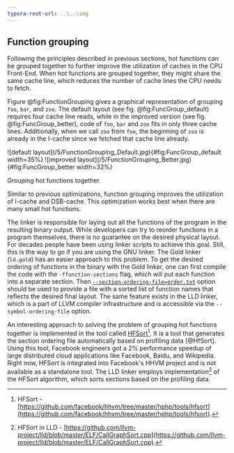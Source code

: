 ```yaml
---
typora-root-url: ..\..\img
---
```


## Function grouping

Following the principles described in previous sections, hot functions can be grouped together to further improve the utilization of caches in the CPU Front-End. When hot functions are grouped together, they might share the same cache line, which reduces the number of cache lines the CPU needs to fetch.

Figure @fig:FunctionGrouping gives a graphical representation of grouping `foo`, `bar`, and `zoo`. The default layout (see fig. @fig:FuncGroup_default) requires four cache line reads, while in the improved version (see fig. @fig:FuncGroup_better), code of `foo`, `bar` and `zoo` fits in only three cache lines. Additionally, when we call `zoo` from `foo`, the beginning of `zoo` is already in the I-cache since we fetched that cache line already.

<div id="fig:FunctionGrouping">
![default layout](/5/FunctionGrouping_Default.jpg){#fig:FuncGroup_default width=35%}
![improved layout](/5/FunctionGrouping_Better.jpg){#fig:FuncGroup_better width=32%}

Grouping hot functions together.
</div>

Similar to previous optimizations, function grouping improves the utilization of I-cache and DSB-cache. This optimization works best when there are many small hot functions. 

The linker is responsible for laying out all the functions of the program in the resulting binary output. While developers can try to reorder functions in a program themselves, there is no guarantee on the desired physical layout. For decades people have been using linker scripts to achieve this goal. Still, this is the way to go if you are using the GNU linker. The Gold linker (`ld.gold`) has an easier approach to this problem. To get the desired ordering of functions in the binary with the Gold linker, one can first compile the code with the `-ffunction-sections` flag, which will put each function into a separate section. Then [`--section-ordering-file=order.txt`](https://manpages.debian.org/unstable/binutils/x86_64-linux-gnu-ld.gold.1.en.html) option should be used to provide a file with a sorted list of function names that reflects the desired final layout. The same feature exists in the LLD linker, which is a part of LLVM compiler infrastructure and is accessible via the `--symbol-ordering-file` option.

An interesting approach to solving the problem of grouping hot functions together is implemented in the tool called [HFSort](https://github.com/facebook/hhvm/tree/master/hphp/tools/hfsort)[^1]. It is a tool that generates the section ordering file automatically based on profiling data [@HfSort]. Using this tool, Facebook engineers got a 2% performance speedup of large distributed cloud applications like Facebook, Baidu, and Wikipedia. Right now, HFSort is integrated into Facebook's HHVM project and is not available as a standalone tool. The LLD linker employs implementation[^2] of the HFSort algorithm, which sorts sections based on the profiling data.

[^1]: HFSort - [https://github.com/facebook/hhvm/tree/master/hphp/tools/hfsort](https://github.com/facebook/hhvm/tree/master/hphp/tools/hfsort).

[^2]: HFSort in LLD - [https://github.com/llvm-project/lld/blob/master/ELF/CallGraphSort.cpp](https://github.com/llvm-project/lld/blob/master/ELF/CallGraphSort.cpp).
